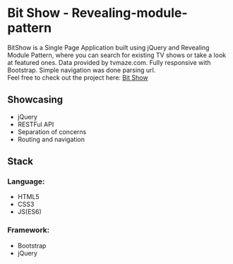 # Bit Show - Revealing-module-pattern


BitShow is a Single Page Application built using jQuery and Revealing Module Pattern, where you can search for existing TV shows or take a look at featured ones. Data provided by tvmaze.com. Fully responsive with Bootstrap. 
Simple navigation was done parsing url.   
Feel free to check out the project here: [Bit Show](https://dejan-krstic.github.io/bit-show-revealing-module-pattern/) 

## Showcasing
- jQuery
- RESTFul API
- Separation of concerns
- Routing and navigation

## Stack
### Language: 
- HTML5 
- CSS3
- JS(ES6) 
### Framework: 
- Bootstrap 
- jQuery


